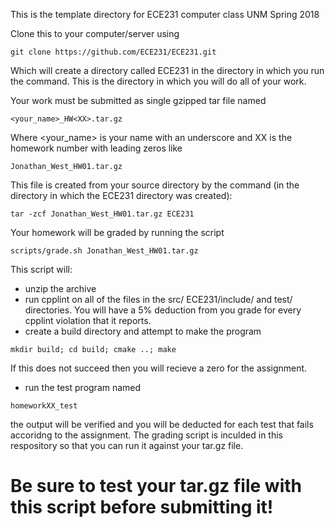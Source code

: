 This is the template directory for ECE231 computer class UNM Spring 2018

Clone this to your computer/server using
```
git clone https://github.com/ECE231/ECE231.git
```
Which will create a directory called ECE231 in the directory in which you run the command.
This is the directory in which you will do all of your work.

Your work must be submitted as single gzipped tar file named
```
<your_name>_HW<XX>.tar.gz
```
Where <your_name> is your name with an underscore and XX is the homework number with leading zeros like
```
Jonathan_West_HW01.tar.gz
```
This file is created from your source directory by the command (in the directory in which the ECE231 directory was created):
```
tar -zcf Jonathan_West_HW01.tar.gz ECE231
```
Your homework will be graded by running the script
```
scripts/grade.sh Jonathan_West_HW01.tar.gz
```
This script will:
* unzip the archive
* run cpplint on all of the files in the src/ ECE231/include/ and test/ directories.  You will have a 5% deduction from you grade for every cpplint violation that it reports.
* create a build directory and attempt to make the program
```
mkdir build; cd build; cmake ..; make
```
  If this does not succeed then you will recieve a zero for the assignment.
* run the test program named 
```
homeworkXX_test
```
the output will be verified and you will be deducted for each test that fails accoridng to the assignment.
The grading script is inculded in this respository so that you can run it against your tar.gz file.  
# Be sure to test your tar.gz file with this script before submitting it!
